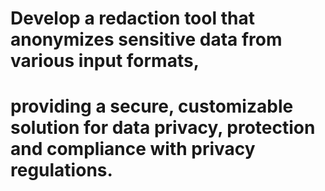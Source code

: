 # Develop a redaction tool that anonymizes sensitive data from various input formats,
# providing a secure, customizable solution for data privacy, protection and compliance with privacy regulations.